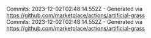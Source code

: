 Commits: 2023-12-02T02:48:14.552Z - Generated via https://github.com/marketplace/actions/artificial-grass
<br>
Commits: 2023-12-02T02:48:14.552Z - Generated via https://github.com/marketplace/actions/artificial-grass
<br>

